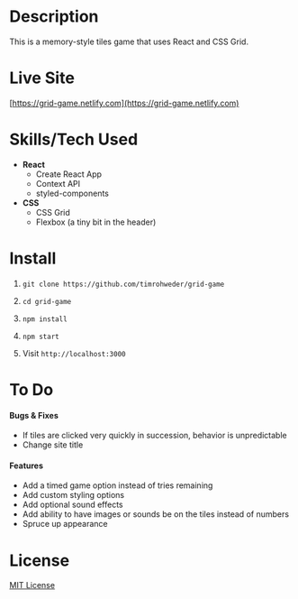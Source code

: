 # Description

This is a memory-style tiles game that uses React and CSS Grid.

# Live Site

[https://grid-game.netlify.com](https://grid-game.netlify.com)

# Skills/Tech Used

-   **React**
    -   Create React App
    -   Context API
    -   styled-components
-   **CSS**
    -   CSS Grid
    -   Flexbox (a tiny bit in the header)

# Install

1. `git clone https://github.com/timrohweder/grid-game`

2. `cd grid-game`

3. `npm install`

4. `npm start`

5. Visit `http://localhost:3000`

# To Do

#### Bugs & Fixes

-   If tiles are clicked very quickly in succession, behavior is unpredictable
-   Change site title

#### Features

-   Add a timed game option instead of tries remaining
-   Add custom styling options
-   Add optional sound effects
-   Add ability to have images or sounds be on the tiles instead of numbers
-   Spruce up appearance

# License
[MIT License](https://choosealicense.com/licenses/mit/)
